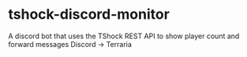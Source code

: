 # tshock-discord-monitor
A discord bot that uses the TShock REST API to show player count and forward messages Discord -> Terraria
